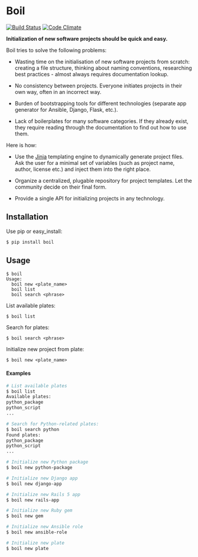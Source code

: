 [travis]: https://travis-ci.org/bzurkowski/boil
[codeclimate]: https://codeclimate.com/github/bzurkowski/boil/maintainability

# Boil

[![Build Status](https://travis-ci.org/bzurkowski/boil.svg?branch=master)][travis]
[![Code Climate](https://api.codeclimate.com/v1/badges/b56e0c5a0856da0c35ba/maintainability)][codeclimate]

**Initialization of new software projects should be quick and easy.**

Boil tries to solve the following problems:

* Wasting time on the initialisation of new software projects from scratch: creating a file structure, thinking about naming conventions, researching best practices - almost always requires documentation lookup.

* No consistency between projects. Everyone initiates projects in their own way, often in an incorrect way.

* Burden of bootstrapping tools for different technologies (separate app generator for Ansible, Django, Flask, etc.).

* Lack of boilerplates for many software categories. If they already exist, they require reading through the documentation to find out how to use them.

Here is how:

* Use the [Jinja](http://jinja.pocoo.org/) templating engine to dynamically generate project files. Ask the user for a minimal set of variables (such as project name, author, license etc.) and inject them into the right place.

* Organize a centralized, plugable repository for project templates. Let the community decide on their final form.

* Provide a single API for initializing projects in any technology.

## Installation

Use pip or easy_install:

```bash
$ pip install boil
```

## Usage

```
$ boil
Usage:
  boil new <plate_name>
  boil list
  boil search <phrase>
```

List available plates:

```
$ boil list
```

Search for plates:

```
$ boil search <phrase>
```

Initialize new project from plate:

```
$ boil new <plate_name>
```

#### Examples

```bash
# List available plates
$ boil list
Available plates:
python_package
python_script
...

# Search for Python-related plates:
$ boil search python
Found plates:
python_package
python_script
...

# Initialize new Python package
$ boil new python-package

# Initialize new Django app
$ boil new django-app

# Initialize new Rails 5 app
$ boil new rails-app

# Initialize new Ruby gem
$ boil new gem

# Initialize new Ansible role
$ boil new ansible-role

# Initialize new plate
$ boil new plate
```
